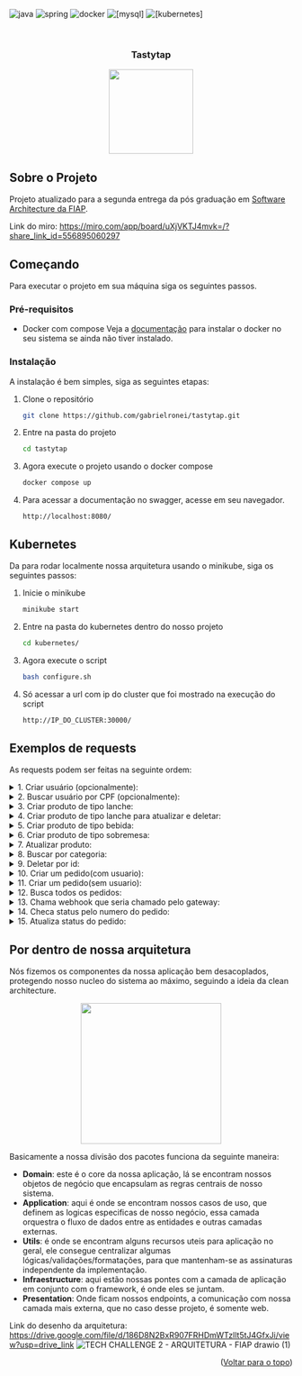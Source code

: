 <a name="readme-top"></a>

<!--
*** Template baseado em https://github.com/othneildrew/Best-README-Template 
-->

![java](https://img.shields.io/badge/Java-ED8B00?style=for-the-badge&logo=openjdk&logoColor=white)
![spring](https://img.shields.io/badge/Spring-6DB33F?style=for-the-badge&logo=spring&logoColor=white)
![docker](https://img.shields.io/badge/Docker-2496ED?style=for-the-badge&logo=docker&logoColor=white)
![[mysql]](https://img.shields.io/badge/Mysql-316192?style=for-the-badge&logo=mysql&logoColor=white)
![[kubernetes]](https://img.shields.io/badge/Kubernetes-3069DE?style=for-the-badge&logo=kubernetes&logoColor=white)




<br />
<div align="center">
  <h3 align="center">Tastytap</h3>
  <img src="https://cdn.cisscloud.com.br/portal/pages/cisstotem/img/cisstotem2021.png" width="150px"/>
</div>

## Sobre o Projeto

Projeto atualizado para a segunda entrega da pós graduação em [Software Architecture da FIAP](https://postech.fiap.com.br/curso/software-architecture/).

Link do miro: https://miro.com/app/board/uXjVKTJ4mvk=/?share_link_id=556895060297


## Começando

Para executar o projeto em sua máquina siga os seguintes passos. 

### Pré-requisitos

* Docker com compose
  Veja a [documentação](https://docs.docker.com/engine/install/) para instalar o docker no seu sistema se ainda não tiver instalado.

### Instalação

A instalação é bem simples, siga as seguintes etapas:

1. Clone o repositório
   ```sh
   git clone https://github.com/gabrielronei/tastytap.git
   ```
2. Entre na pasta do projeto
   ```sh
   cd tastytap
   ```
3. Agora execute o projeto usando o docker compose
   ```sh
   docker compose up
   ```
4. Para acessar a documentação no swagger, acesse em seu navegador.
   ```
   http://localhost:8080/
   ```
## Kubernetes
Da para rodar localmente nossa arquitetura usando o minikube, siga os seguintes passos:
1. Inicie o minikube
   ```sh
   minikube start
   ```
2. Entre na pasta do kubernetes dentro do nosso projeto
   ```sh
   cd kubernetes/
   ```
3. Agora execute o script
   ```sh
   bash configure.sh
   ```
4. Só acessar a url com ip do cluster que foi mostrado na execução do script
   ```sh
   http://IP_DO_CLUSTER:30000/
   ```


## Exemplos de requests

As requests podem ser feitas na seguinte ordem:

<details>
  <summary>1. Criar usuário (opcionalmente): </summary>

  ```json
// GET /user
{
  "name": "Saul Hudson",
  "email": "saul.hudson@gmail.com",
  "cpf": "285.977.970-10"
}
```
</details>

<details>
  <summary>2. Buscar usuário por CPF (opcionalmente): </summary>

  ```json
// GET /user/285.977.970-10
```
</details>

<details>
  <summary>3. Criar produto de tipo lanche: </summary>

  ```json
// POST /product
{
  "name": "Universitario",
  "description": "Pão de brioche selado na manteiga, hambúrguer artesanal 160g, queijo cheddar, alface, tomate e molho john's",
  "imageURL": "https://assets.unileversolutions.com/recipes-v2/106684.jpg",
  "category": "SANDWICH",
  "price": 33.90
}
```
</details>

<details>
  <summary>4. Criar produto de tipo lanche para atualizar e deletar: </summary>

  ```json
// POST /product
{
  "name": "Produto para deletar e atualizar",
  "description": "XPTOPTOPTO",
  "imageURL": "https://assets.unileversolutions.com/recipes-v2/106684.jpg",
  "category": "SIDE_DISH",
  "price": 10
}
```
</details>

<details>
  <summary>5. Criar produto de tipo bebida: </summary>

  ```json
// POST /product
{
  "name": "Coca-Cola Original 350ml",
  "description": "Lata 350ml",
  "imageURL": "https://hiperideal.vtexassets.com/arquivos/ids/197362/55723-4.jpg",
  "category": "DRINK",
  "price": 7.90
}
```
</details>

<details>
  <summary>6. Criar produto de tipo sobremesa: </summary>

  ```json
// POST /product
{
  "name": "Pudim cremoso individual",
  "description": "Pudim cremoso e sem furinho",
  "imageURL": "https://revistamenu.com.br/wp-content/uploads/sites/24/2020/05/diadopudim-1.jpg",
  "category": "DESSERT",
  "price": 13.90
}
```
</details>

<details>
  <summary>7. Atualizar produto: </summary>

  ```json
// PUT /product
{
  "id": 2,
  "description": "descricão novissima",
  "imageURL": "https://assets.unileversolutions.com/recipes-v2/106684.jpg",
  "price": 1
}
```
</details>

<details>
  <summary>8. Buscar por categoria: </summary>

  ```json
// GET /product/SIDE_DISH
```
</details>

<details>
  <summary>9. Deletar por id: </summary>

  ```json
// DELETE /product/2
```
</details>

<details>
  <summary>10. Criar um pedido(com usuario): </summary>

  ```json
// POST /order

{
  "cpf": "285.977.970-10",
  "items": [
    {
      "productId": 1,
      "quantity": 2
    },
    {
      "productId": 3,
      "quantity": 2
    }
  ]
}
```
</details>

<details>
  <summary>11. Criar um pedido(sem usuario): </summary>

  ```json
// POST /order

{
  "items": [
    {
      "productId": 1,
      "quantity": 2
    }
  ]
}
```
</details>

<details>
  <summary>12. Busca todos os pedidos: </summary>

  ```json
// GET /order
```
</details>

<details>
  <summary>13. Chama webhook que seria chamado pelo gateway: </summary>

  ```json
// POST /payment/provider/webhook
{
  "transactionId": "{{TRANSACTION_ID}}",
  "status": "APPROVED"
}
```
</details>

<details>
  <summary>14. Checa status pelo numero do pedido: </summary>

  ```json
// GET /order/{{ORDER_NUMBER}}/status
```
</details>

<details>
  <summary>15. Atualiza status do pedido: </summary>

  ```json
// GET /order/{{ORDER_NUMBER}}/status
```
</details>


## Por dentro de nossa arquitetura

Nós fizemos os componentes da nossa aplicação bem desacoplados, protegendo nosso nucleo do sistema ao máximo, seguindo a ideia da clean architecture.
<div align="center">
  <img src="https://github.com/user-attachments/assets/2882544c-9b96-49f7-b8ad-1d29c4c3ebe0" width="250px"/>
</div>

Basicamente a nossa divisão dos pacotes funciona da seguinte maneira:
- **Domain**: este é o core da nossa aplicação, lá se encontram nossos objetos de negócio que encapsulam as regras centrais de nosso sistema.
- **Application**: aqui é onde se encontram nossos casos de uso, que definem as logicas especificas de nosso negócio, essa camada orquestra o fluxo de dados entre as entidades e outras camadas externas.
- **Utils**: é onde se encontram alguns recursos uteis para aplicação no geral, ele consegue centralizar algumas lógicas/validações/formatações, para que mantenham-se as assinaturas independente da implementação.
- **Infraestructure**: aqui estão nossas pontes com a camada de aplicação em conjunto com o framework, é onde eles se juntam.
- **Presentation**: Onde ficam nossos endpoints, a comunicação com nossa camada mais externa, que no caso desse projeto, é somente web.


Link do desenho da arquitetura: https://drive.google.com/file/d/186D8N2BxR907FRHDmWTzllt5tJ4GfxJi/view?usp=drive_link
![TECH CHALLENGE 2 - ARQUITETURA - FIAP drawio (1)](https://github.com/user-attachments/assets/54f3f0c4-5ab7-47a2-a9ac-980a0072f6d6)


<p align="right">(<a href="#readme-top">Voltar para o topo</a>)</p>

